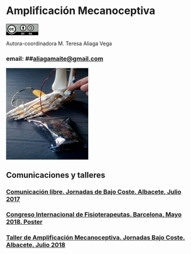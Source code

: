 # Amplificación Mecanoceptiva
<a href="" target="_blank"><img width="88" height="31" border="0" align="center" src="img/ccbysa.png "/></a>

Autora-coordinadora M. Teresa Aliaga Vega

### email: ##aliagamaite@gmail.com

<a href="" target="_blank"><img width="225" height="250" border="0" align="center" src="img/esqueleto.jpg  "/></a>

## Comunicaciones y talleres

### [Comunicación libre. Jornadas de Bajo Coste. Albacete, Julio 2017](https://github.com/leobotmanuel/MecanoAmplificador#comunicaci%C3%B3n-libre-jornadas-de-bajo-coste)

### [Congreso Internacional de Fisioterapeutas. Barcelona, Mayo 2018.](https://www.scientificbigdata.com/article.php?blIYO5OuL/HDwafAvKT5K8BasnMHnuTH1SXdehBW5Ts=)[ Poster](https://www.scientificbigdata.com/interfaces/obre_pdf.php?CnNz7mwHNtiSnn+2lzr3uhv4fS1wpps+gGg63qcr062tt7LxeJ1ctJF578Abv4HJArS/aLVIIjOpoRH2y0F+qNRRP84h60jq+HWhWVGkvgo17bYl2g4XW/PxXpxEl8ph)

### [Taller de Amplificación Mecanoceptiva. Jornadas Bajo Coste. Albacete, Julio 2018](https://github.com/leobotmanuel/MecanoAmplificador/blob/master/doc/TallerBajoCoste_Julio2018/README.md#taller-de-amplificaci%C3%B3n-mecanoceptiva-jornadas-de-bajo-coste)

